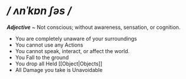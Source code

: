 # */ ʌnˈkɒn ʃəs /*
***Adjective*** ~ Not conscious; without awareness, sensation, or cognition.

- You are completely unaware of your surroundings
- You cannot use any Actions
- You cannot speak, interact, or affect the world.
- You Fall to the ground
- You drop all Held [[Object|Objects]]
- All Damage you take is Unavoidable